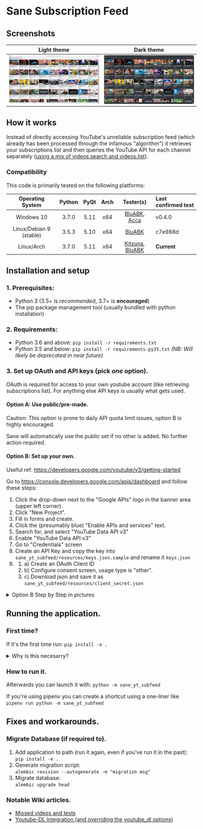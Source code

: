 # Sane Subscription Feed

## Screenshots
Light theme                                                    | Dark theme
---------------------------------------------------------------|--------------------------------------------------------
![app_preview_light](docs/readme_assets/app_preview_light.png) | ![app_preview_dark](docs/readme_assets/app_preview_dark.png)

## How it works
Instead of directly accessing YouTube's unreliable subscription feed  (which already has been processed through the infamous "algorithm") it retrieves your subscriptions list and then queries the YouTube API for each channel separately ([using a mix of videos.search and videos.list](https://github.com/BluABK/sane-subfeed/wiki/Missed-videos-(and-tests)#youtube-apis-list-and-search)).

### Compatibility
This code is primarily tested on the following platforms:

| Operating System          | Python | PyQt | Arch  | Tester(s)                                     | Last confirmed test |
|:-------------------------:|:------:|:----:|:-----:|:---------------------------------------------:|:--------------------| 
| Windows 10                | 3.7.0  | 5.11 | x64   | [BluABK][user_bluabk], [Acca][user_acca]      | v0.4.0              |
| Linux/Debian 9 (stable)   | 3.5.3  | 5.10 | x64   | [BluABK][user_bluabk]                         | c7e988d             |
| Linux/Arch                | 3.7.0  | 5.11 | x64   | [Kitsuna][user_kitsuna], [BluABK][user_bluabk]| **Current**         |

## Installation and setup
### 1. Prerequisites:
*   Python 3 (3.5+ is _recommended_, 3.7+ is **encouraged**)
*   The pip package management tool (usually bundled with python installation)

### 2. Requirements:
*   Python 3.6 and above: `pip install -r requirements.txt`
*   Python 3.5 and below: `pip install -r requirements-py35.txt` _(NB: Will likely be deprecated in near future)_

### 3. Set up OAuth and API keys (pick _one_ option).
OAuth is required for access to your own youtube account (like retrieving subscriptions list). 
For anything else API keys is usually what gets used.

#### Option A: Use public/pre-made.
Caution: This option is prone to daily API quota limit issues, option B is highly encouraged.

Sane will automatically use the public set if no other is added. No further action required.

#### Option B: Set up your own.
Useful ref: https://developers.google.com/youtube/v3/getting-started

  Go to https://console.developers.google.com/apis/dashboard and follow these steps:
  1. Click the drop-down next to the "Google APIs" logo in the banner area (upper left corner).
  2. Click "New Project".
  3. Fill in forms and create.
  4. Click the (presumably blue) "Enable APIs and services" text.
  5. Search for, and select "YouTube Data API v3"
  6. Enable "YouTube Data API v3"
  7. Go to "Credentials" screen
  8. Create an API Key and copy the key into `sane_yt_subfeed/resources/keys.json.sample` and rename it `keys.json`
  9. 
     1. a) Create an OAuth Client ID
     2. b) Configure consent screen, usage type is "other".
     3. c) Download json and save it as `sane_yt_subfeed/resources/client_secret.json` 


<details><summary>Option B Step by Step in pictures</summary>
    <p>

| Step 1 | Step 2 | Step 3 | Step 4 |
|--------|--------|--------|--------|
| ![step1](docs/readme_assets/01_open_project_dialog.png) | ![step2](docs/readme_assets/02_create_new_project.png) | ![step3](docs/readme_assets/03_name_and_create_project.png) | ![step4](docs/readme_assets/04_enable_api.png) |

| Step 5 | Step 6 | Step 7 | Step 8 |
|--------|--------|--------|--------|
| ![step5](docs/readme_assets/05_select_youtube_data_v3_api.png) | ![step6](docs/readme_assets/06_enable_youtube_data_v3_api.png) | ![step7](docs/readme_assets//07_go_to_credentials_screen.png) | ![step8](docs/readme_assets/08_create_api_key.png) |

| Step 9a | Step 9b | Step 9c |
|---------|---------|---------|
| ![step9a](docs/readme_assets/09a_create_oauth_client.png) | ![step9b](docs/readme_assets/09b_configure_oauth_consent.png) | ![step9c](docs/readme_assets/09c_create_oauth_client.png) |

</p></details>

## Running the application.
### First time?
If it's the first time run: `pip install -e .`
<details><summary>Why is this necesarry?</summary>
It's required for non-Windows OS due to a pesky python path bug, and even if you're on Windows just run it anyway, 
it fixes some first-run issues.
</p></details>

### How to run it.
Afterwards you can launch it with: `python -m sane_yt_subfeed`

If you're using pipenv you can create a shortcut using a one-liner like `pipenv run python -m sane_yt_subfeed`

## Fixes and workarounds.
### Migrate Database (if required to).
1.   Add application to path (run it again, even if you've run it in the past): </br>
`pip install -e .`
2.   Generate migration script: </br>
`alembic revision --autogenerate -m "migration msg"`
3.   Migrate database: </br>
`alembic upgrade head`

### Notable Wiki articles.
*  [Missed videos and tests](https://github.com/BluABK/sane-subfeed/wiki/Missed-videos-(and-tests))
*  [Youtube-DL Integration (and overriding the youtube_dl options)](https://github.com/BluABK/sane-subfeed/wiki/YouTube-DL-integration)


[//]: #  (Link references, variables and other black magic goes below this line.) 
[user_bluabk]: https://github.com/BluABK
[user_acca]: https://github.com/acccentor
[user_kitsuna]: https://github.com/lordkitsuna
[user_hawken]: https://github.com/hawken93
